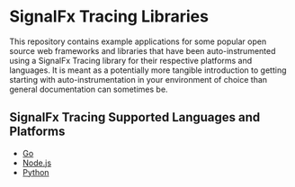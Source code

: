 # SignalFx Tracing Libraries

This repository contains example applications for some popular open source web
frameworks and libraries that have been auto-instrumented using a SignalFx Tracing
library for their respective platforms and languages.  It is meant as a potentially
more tangible introduction to getting starting with auto-instrumentation in your
environment of choice than general documentation can sometimes be.

## SignalFx Tracing Supported Languages and Platforms

- [Go](./signalfx-go-tracing)
- [Node.js](./signalfx-nodejs-tracing)
- [Python](./signalfx-python-tracing)
